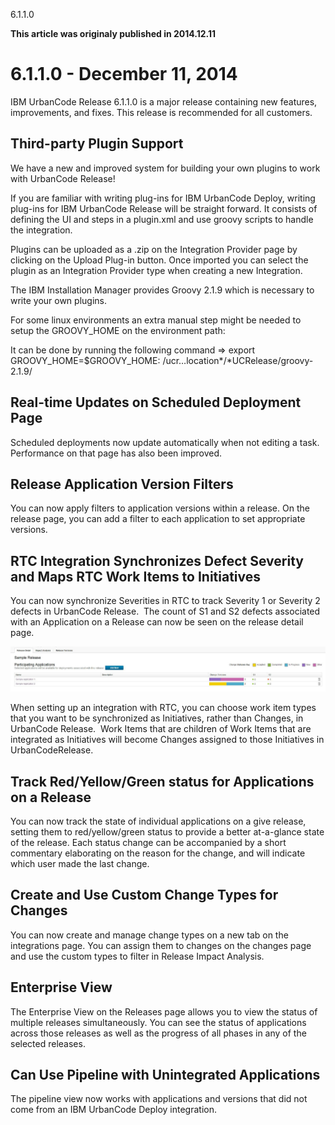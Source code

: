 





6.1.1.0

**This article was originaly published in 2014.12.11**


6.1.1.0 - December 11, 2014
===========================




IBM UrbanCode Release 6.1.1.0 is a major release containing new features, improvements, and fixes. This release is recommended for all customers.

Third-party Plugin Support
--------------------------


We have a new and improved system for building your own plugins to work with UrbanCode Release!


If you are familiar with writing plug-ins for IBM UrbanCode Deploy, writing plug-ins for IBM UrbanCode Release will be straight forward. It consists of defining the UI and steps in a plugin.xml and use groovy scripts to handle the integration.


Plugins can be uploaded as a .zip on the Integration Provider page by clicking on the Upload Plug-in button. Once imported you can select the plugin as an Integration Provider type when creating a new Integration.


The IBM Installation Manager provides Groovy 2.1.9 which is necessary to write your own plugins.


For some linux environments an extra manual step might be needed to setup the GROOVY\_HOME on the environment path:


It can be done by running the following command => export GROOVY\_HOME=$GROOVY\_HOME: /ucr…location*/*UCRelease/groovy-2.1.9/




Real-time Updates on Scheduled Deployment Page
----------------------------------------------


Scheduled deployments now update automatically when not editing a task. Performance on that page has also been improved.




Release Application Version Filters
-----------------------------------


You can now apply filters to application versions within a release. On the release page, you can add a filter to each application to set appropriate versions.




RTC Integration Synchronizes Defect Severity and Maps RTC Work Items to Initiatives
-----------------------------------------------------------------------------------


You can now synchronize Severities in RTC to track Severity 1 or Severity 2 defects in UrbanCode Release.  The count of S1 and S2 defects associated with an Application on a Release can now be seen on the release detail page.


[![IMAGE$3ADB13197E914679](image3adb13197e914679.jpg)](image3adb13197e914679.jpg)


When setting up an integration with RTC, you can choose work item types that you want to be synchronized as Initiatives, rather than Changes, in UrbanCode Release.  Work Items that are children of Work Items that are integrated as Initiatives will become Changes assigned to those Initiatives in UrbanCodeRelease.




Track Red/Yellow/Green status for Applications on a Release
-----------------------------------------------------------


You can now track the state of individual applications on a give release, setting them to red/yellow/green status to provide a better at-a-glance state of the release. Each status change can be accompanied by a short commentary elaborating on the reason for the change, and will indicate which user made the last change.




Create and Use Custom Change Types for Changes
----------------------------------------------


You can now create and manage change types on a new tab on the integrations page. You can assign them to changes on the changes page and use the custom types to filter in Release Impact Analysis.




Enterprise View
---------------


The Enterprise View on the Releases page allows you to view the status of multiple releases simultaneously. You can see the status of applications across those releases as well as the progress of all phases in any of the selected releases.




Can Use Pipeline with Unintegrated Applications
-----------------------------------------------


The pipeline view now works with applications and versions that did not come from an IBM UrbanCode Deploy integration.







